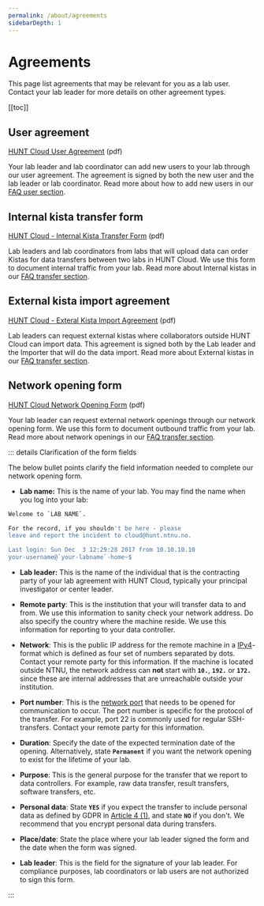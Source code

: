 ```yaml
---
permalink: /about/agreements
sidebarDepth: 1
---
```


# Agreements

This page list agreements that may be relevant for you as a lab user. Contact your lab leader for more details on other agreement types.

[[toc]]

## User agreement

[HUNT Cloud User Agreement](/assets/hunt-cloud-user-agreement.pdf) (pdf)

Your lab leader and lab coordinator can add new users to your lab through our user agreement. The agreement is signed by both the new user and the lab leader or lab coordinator. Read more about how to add new users in our [FAQ user section](/faq/users/).

## Internal kista transfer form

[HUNT Cloud - Internal Kista Transfer Form](/assets/hunt-cloud-internal-kista-transfer-form.pdf) (pdf)

Lab leaders and lab coordinators from labs that will upload data can order Kistas for data transfers between two labs in HUNT Cloud. We use this form to document internal traffic from your lab. Read more about Internal kistas in our [FAQ transfer section](/faq/transfer/).

## External kista import agreement

[HUNT Cloud - Exteral Kista Import Agreement](https://assets.hdc.ntnu.no/assets/hunt-cloud-external-kista-import-agreement.pdf) (pdf)

Lab leaders can request external kistas where collaborators outside HUNT Cloud can import data. This agreement is signed both by the Lab leader and the Importer that will do the data import. Read more about External kistas in our [FAQ transfer section](/faq/transfer/).

## Network opening form

[HUNT Cloud Network Opening Form](/assets/hunt-cloud-network-opening-form.pdf) (pdf)

Your lab leader can request external network openings through our network opening form. We use this form to document outbound traffic from your lab. Read more about network openings in our [FAQ transfer section](/faq/transfer/).


::: details Clarification of the form fields

The below bullet points clarify the field information needed to complete our network opening form.

- **Lab name:** This is the name of your lab. You may find the name when you log into your lab:

```bash
Welcome to `LAB NAME`.

For the record, if you shouldn't be here - please
leave and report the incident to cloud@hunt.ntnu.no.

Last login: Sun Dec  3 12:29:28 2017 from 10.10.10.10
your-username@`your-labname`-home~$
```

- **Lab leader:** This is the name of the individual that is the contracting party of your lab agreement with HUNT Cloud, typically your principal investigator or center leader.

- **Remote party**: This is the institution that your will transfer data to and from. We use this information to sanity check your network address. Do also specify the country where the machine reside. We use this information for reporting to your data controller.

- **Network**: This is the public IP address for the remote machine in a [IPv4](https://en.wikipedia.org/wiki/IPv4)-format which is defined as four set of numbers separated by dots. Contact your remote party for this information. If the machine is located outside NTNU, the network address can **not** start with **`10.`**, **`192.`** or **`172.`** since these are internal addresses that are unreachable outside your institution.

- **Port number**: This is the [network port](https://en.wikipedia.org/wiki/Port_(computer_networking)) that needs to be opened for communication to occur. The port number is specific for the protocol of the transfer. For example, port 22 is commonly used for regular SSH-transfers. Contact your remote party for this information.

- **Duration**: Specify the date of the expected termination date of the opening. Alternatively, state **`Permanent`** if you want the network opening to exist for the lifetime of your lab.

- **Purpose**: This is the general purpose for the transfer that we report to data controllers. For example, raw data transfer, result transfers, software transfers, etc.

- **Personal data**: State **`YES`** if you expect the transfer to include personal data as defined by GDPR in [Article 4 (1)](https://www.privacy-regulation.eu/en/article-4-definitions-GDPR.htm), and state **`NO`** if you don't. We recommend that you encrypt personal data during transfers.

- **Place/date**: State the place where your lab leader signed the form and the date when the form was signed.

- **Lab leader**: This is the field for the signature of your lab leader. For compliance purposes, lab coordinators or lab users are not authorized to sign this form.

:::
